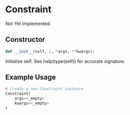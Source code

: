 # Constraint

Not Yet Implemented.


## Constructor

```python
def __init__(self, /, *args, **kwargs):
```

Initialize self.  See help(type(self)) for accurate signature.


## Example Usage

```python
# Create a new Constraint instance
Constraint(
    args=<_empty>
    kwargs=<_empty>
)
```
